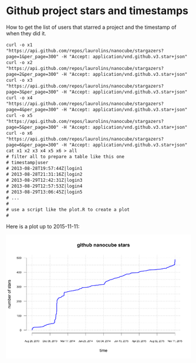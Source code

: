 # Github project stars and timestamps

How to get the list of users that starred a project and the timestamp
of when they did it.

```
curl -o x1 "https://api.github.com/repos/laurolins/nanocube/stargazers?page=1&per_page=300" -H "Accept: application/vnd.github.v3.star+json"
curl -o x2 "https://api.github.com/repos/laurolins/nanocube/stargazers?page=2&per_page=300" -H "Accept: application/vnd.github.v3.star+json"
curl -o x3 "https://api.github.com/repos/laurolins/nanocube/stargazers?page=3&per_page=300" -H "Accept: application/vnd.github.v3.star+json"
curl -o x4 "https://api.github.com/repos/laurolins/nanocube/stargazers?page=4&per_page=300" -H "Accept: application/vnd.github.v3.star+json"
curl -o x5 "https://api.github.com/repos/laurolins/nanocube/stargazers?page=5&per_page=300" -H "Accept: application/vnd.github.v3.star+json"
curl -o x6 "https://api.github.com/repos/laurolins/nanocube/stargazers?page=6&per_page=300" -H "Accept: application/vnd.github.v3.star+json"
cat x1 x2 x3 x4 x5 x6 > all
# filter all to prepare a table like this one
# timestamp|user
# 2013-08-28T19:57:44Z|login1
# 2013-08-28T21:31:16Z|login2
# 2013-08-29T12:42:31Z|login3
# 2013-08-29T12:57:53Z|login4
# 2013-08-29T13:06:45Z|login5
# ...
#
# use a script like the plot.R to create a plot
#
```

Here is a plot up to 2015-11-11:

![image](./nanocube-stars-evolution-2015-11-11.png?raw=true)

